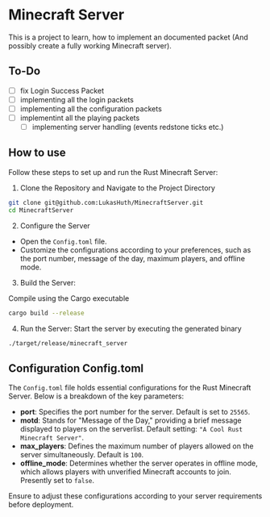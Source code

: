 # Minecraft Server
This is a project to learn, how to implement an documented packet (And possibly create a fully working Minecraft server).

## To-Do
- [ ] fix Login Success Packet
- [ ] implementing all the login packets
- [ ] implementing all the configuration packets
- [ ] implementint all the playing packets
  - [ ] implementing server handling (events redstone ticks etc.)

## How to use

Follow these steps to set up and run the Rust Minecraft Server:

1. Clone the Repository and Navigate to the Project Directory
```bash
git clone git@github.com:LukasHuth/MinecraftServer.git
cd MinecraftServer
```

2. Configure the Server

- Open the `Config.toml` file.
- Customize the configurations according to your preferences, such as the port number, message of the day, maximum players, and offline mode.

3. Build the Server:

Compile using the Cargo executable

```bash
cargo build --release
```

4. Run the Server:
Start the server by executing the generated binary
```bash
./target/release/minecraft_server
```

## Configuration Config.toml

The `Config.toml` file holds essential configurations for the Rust Minecraft Server. Below is a breakdown of the key parameters:

- **port**: Specifies the port number for the server. Default is set to `25565`.
- **motd**: Stands for "Message of the Day," providing a brief message displayed to players on the serverlist. Default setting: `"A Cool Rust Minecraft Server"`.
- **max_players**: Defines the maximum number of players allowed on the server simultaneously. Default is `100`.
- **offline_mode**: Determines whether the server operates in offline mode, which allows players with unverified Minecraft accounts to join. Presently set to `false`.

Ensure to adjust these configurations according to your server requirements before deployment.
